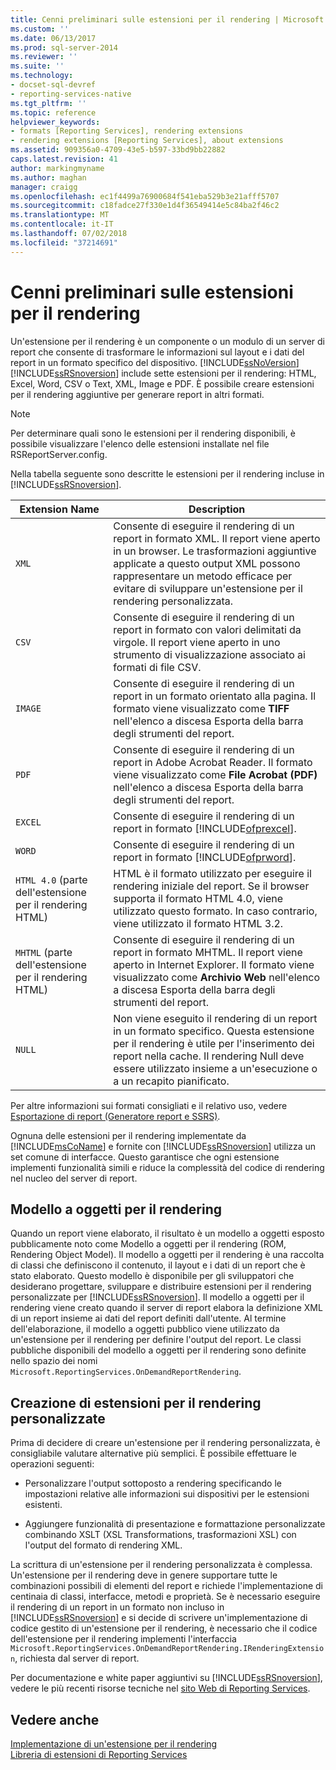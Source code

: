 ```yaml
---
title: Cenni preliminari sulle estensioni per il rendering | Microsoft Docs
ms.custom: ''
ms.date: 06/13/2017
ms.prod: sql-server-2014
ms.reviewer: ''
ms.suite: ''
ms.technology:
- docset-sql-devref
- reporting-services-native
ms.tgt_pltfrm: ''
ms.topic: reference
helpviewer_keywords:
- formats [Reporting Services], rendering extensions
- rendering extensions [Reporting Services], about extensions
ms.assetid: 909356a0-4709-43e5-b597-33bd9bb22882
caps.latest.revision: 41
author: markingmyname
ms.author: maghan
manager: craigg
ms.openlocfilehash: ec1f4499a76900684f541eba529b3e21afff5707
ms.sourcegitcommit: c18fadce27f330e1d4f36549414e5c84ba2f46c2
ms.translationtype: MT
ms.contentlocale: it-IT
ms.lasthandoff: 07/02/2018
ms.locfileid: "37214691"
---
```

# <a name="rendering-extensions-overview"></a>Cenni preliminari sulle estensioni per il rendering
  Un'estensione per il rendering è un componente o un modulo di un server di report che consente di trasformare le informazioni sul layout e i dati del report in un formato specifico del dispositivo. [!INCLUDE[ssNoVersion](../../../includes/ssnoversion-md.md)] [!INCLUDE[ssRSnoversion](../../../includes/ssrsnoversion-md.md)] include sette estensioni per il rendering: HTML, Excel, Word, CSV o Text, XML, Image e PDF. È possibile creare estensioni per il rendering aggiuntive per generare report in altri formati.  
  
> [!NOTE]  
>  Per determinare quali sono le estensioni per il rendering disponibili, è possibile visualizzare l'elenco delle estensioni installate nel file RSReportServer.config.  
  
 Nella tabella seguente sono descritte le estensioni per il rendering incluse in [!INCLUDE[ssRSnoversion](../../../includes/ssrsnoversion-md.md)].  
  
|Extension Name|Description|  
|--------------------|-----------------|  
|`XML`|Consente di eseguire il rendering di un report in formato XML. Il report viene aperto in un browser. Le trasformazioni aggiuntive applicate a questo output XML possono rappresentare un metodo efficace per evitare di sviluppare un'estensione per il rendering personalizzata.|  
|`CSV`|Consente di eseguire il rendering di un report in formato con valori delimitati da virgole. Il report viene aperto in uno strumento di visualizzazione associato ai formati di file CSV.|  
|`IMAGE`|Consente di eseguire il rendering di un report in un formato orientato alla pagina. Il formato viene visualizzato come **TIFF** nell'elenco a discesa Esporta della barra degli strumenti del report.|  
|`PDF`|Consente di eseguire il rendering di un report in Adobe Acrobat Reader. Il formato viene visualizzato come **File Acrobat (PDF)** nell'elenco a discesa Esporta della barra degli strumenti del report.|  
|`EXCEL`|Consente di eseguire il rendering di un report in formato [!INCLUDE[ofprexcel](../../../includes/ofprexcel-md.md)].|  
|`WORD`|Consente di eseguire il rendering di un report in formato [!INCLUDE[ofprword](../../../includes/ofprword-md.md)].|  
|`HTML 4.0` (parte dell'estensione per il rendering HTML)|HTML è il formato utilizzato per eseguire il rendering iniziale del report. Se il browser supporta il formato HTML 4.0, viene utilizzato questo formato. In caso contrario, viene utilizzato il formato HTML 3.2.|  
|`MHTML` (parte dell'estensione per il rendering HTML)|Consente di eseguire il rendering di un report in formato MHTML. Il report viene aperto in Internet Explorer. Il formato viene visualizzato come **Archivio Web** nell'elenco a discesa Esporta della barra degli strumenti del report.|  
|`NULL`|Non viene eseguito il rendering di un report in un formato specifico. Questa estensione per il rendering è utile per l'inserimento dei report nella cache. Il rendering Null deve essere utilizzato insieme a un'esecuzione o a un recapito pianificato.|  
  
 Per altre informazioni sui formati consigliati e il relativo uso, vedere [Esportazione di report &#40;Generatore report e SSRS&#41;](../../report-builder/export-reports-report-builder-and-ssrs.md).  
  
 Ognuna delle estensioni per il rendering implementate da [!INCLUDE[msCoName](../../../includes/msconame-md.md)] e fornite con [!INCLUDE[ssRSnoversion](../../../includes/ssrsnoversion-md.md)] utilizza un set comune di interfacce. Questo garantisce che ogni estensione implementi funzionalità simili e riduce la complessità del codice di rendering nel nucleo del server di report.  
  
## <a name="rendering-object-model"></a>Modello a oggetti per il rendering  
 Quando un report viene elaborato, il risultato è un modello a oggetti esposto pubblicamente noto come Modello a oggetti per il rendering (ROM, Rendering Object Model). Il modello a oggetti per il rendering è una raccolta di classi che definiscono il contenuto, il layout e i dati di un report che è stato elaborato. Questo modello è disponibile per gli sviluppatori che desiderano progettare, sviluppare e distribuire estensioni per il rendering personalizzate per [!INCLUDE[ssRSnoversion](../../../includes/ssrsnoversion-md.md)]. Il modello a oggetti per il rendering viene creato quando il server di report elabora la definizione XML di un report insieme ai dati del report definiti dall'utente. Al termine dell'elaborazione, il modello a oggetti pubblico viene utilizzato da un'estensione per il rendering per definire l'output del report. Le classi pubbliche disponibili del modello a oggetti per il rendering sono definite nello spazio dei nomi `Microsoft.ReportingServices.OnDemandReportRendering`.  
  
## <a name="writing-custom-rendering-extensions"></a>Creazione di estensioni per il rendering personalizzate  
 Prima di decidere di creare un'estensione per il rendering personalizzata, è consigliabile valutare alternative più semplici. È possibile effettuare le operazioni seguenti:  
  
-   Personalizzare l'output sottoposto a rendering specificando le impostazioni relative alle informazioni sui dispositivi per le estensioni esistenti.  
  
-   Aggiungere funzionalità di presentazione e formattazione personalizzate combinando XSLT (XSL Transformations, trasformazioni XSL) con l'output del formato di rendering XML.  
  
 La scrittura di un'estensione per il rendering personalizzata è complessa. Un'estensione per il rendering deve in genere supportare tutte le combinazioni possibili di elementi del report e richiede l'implementazione di centinaia di classi, interfacce, metodi e proprietà. Se è necessario eseguire il rendering di un report in un formato non incluso in [!INCLUDE[ssRSnoversion](../../../includes/ssrsnoversion-md.md)] e si decide di scrivere un'implementazione di codice gestito di un'estensione per il rendering, è necessario che il codice dell'estensione per il rendering implementi l'interfaccia `Microsoft.ReportingServices.OnDemandReportRendering.IRenderingExtension`, richiesta dal server di report.  
  
 Per documentazione e white paper aggiuntivi su [!INCLUDE[ssRSnoversion](../../../includes/ssrsnoversion-md.md)], vedere le più recenti risorse tecniche nel [sito Web di Reporting Services](http://go.microsoft.com/fwlink/?LinkId=19951).  
  
## <a name="see-also"></a>Vedere anche  
 [Implementazione di un'estensione per il rendering](implementing-a-rendering-extension.md)   
 [Libreria di estensioni di Reporting Services](../reporting-services-extension-library.md)  
  
  
